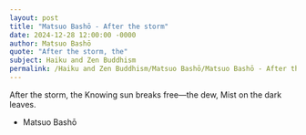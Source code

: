 ```yaml
---
layout: post
title: "Matsuo Bashō - After the storm"
date: 2024-12-28 12:00:00 -0000
author: Matsuo Bashō
quote: "After the storm, the"
subject: Haiku and Zen Buddhism
permalink: /Haiku and Zen Buddhism/Matsuo Bashō/Matsuo Bashō - After the storm
---
```


After the storm, the
Knowing sun breaks free—the dew,
Mist on the dark leaves.

- Matsuo Bashō
